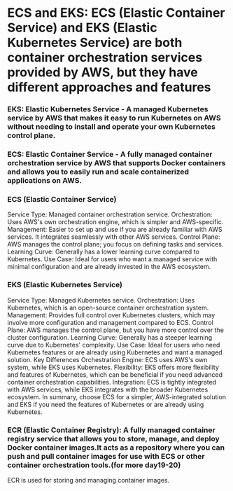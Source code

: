 # ECS and EKS: ECS (Elastic Container Service) and EKS (Elastic Kubernetes Service) are both container orchestration services provided by AWS, but they have different approaches and features

### EKS: Elastic Kubernetes Service - A managed Kubernetes service by AWS that makes it easy to run Kubernetes on AWS without needing to install and operate your own Kubernetes control plane.
### ECS: Elastic Container Service - A fully managed container orchestration service by AWS that supports Docker containers and allows you to easily run and scale containerized applications on AWS.

### ECS (Elastic Container Service)
Service Type: Managed container orchestration service.
Orchestration: Uses AWS's own orchestration engine, which is simpler and AWS-specific.
Management: Easier to set up and use if you are already familiar with AWS services. It integrates seamlessly with other AWS services.
Control Plane: AWS manages the control plane; you focus on defining tasks and services.
Learning Curve: Generally has a lower learning curve compared to Kubernetes.
Use Case: Ideal for users who want a managed service with minimal configuration and are already invested in the AWS ecosystem.

### EKS (Elastic Kubernetes Service)
Service Type: Managed Kubernetes service.
Orchestration: Uses Kubernetes, which is an open-source container orchestration system.
Management: Provides full control over Kubernetes clusters, which may involve more configuration and management compared to ECS.
Control Plane: AWS manages the control plane, but you have more control over the cluster configuration.
Learning Curve: Generally has a steeper learning curve due to Kubernetes' complexity.
Use Case: Ideal for users who need Kubernetes features or are already using Kubernetes and want a managed solution.
Key Differences
Orchestration Engine: ECS uses AWS's own system, while EKS uses Kubernetes.
Flexibility: EKS offers more flexibility and features of Kubernetes, which can be beneficial if you need advanced container orchestration capabilities.
Integration: ECS is tightly integrated with AWS services, while EKS integrates with the broader Kubernetes ecosystem.
In summary, choose ECS for a simpler, AWS-integrated solution and EKS if you need the features of Kubernetes or are already using Kubernetes.

### ECR (Elastic Container Registry): A fully managed container registry service that allows you to store, manage, and deploy Docker container images.It acts as a repository where you can push and pull container images for use with ECS or other container orchestration tools.(for more day19-20)
ECR is used for storing and managing container images.
